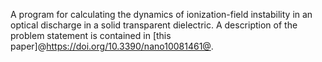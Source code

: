 A program for calculating the dynamics of ionization-field instability in an optical discharge in a solid transparent dielectric. 
A description of the problem statement is contained in [this paper]@https://doi.org/10.3390/nano10081461@.
